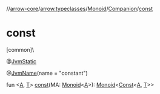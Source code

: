 //[arrow-core](../../../../index.md)/[arrow.typeclasses](../../index.md)/[Monoid](../index.md)/[Companion](index.md)/[const](const.md)

# const

[common]\

@[JvmStatic](https://kotlinlang.org/api/latest/jvm/stdlib/kotlin.jvm/-jvm-static/index.html)

@[JvmName](https://kotlinlang.org/api/latest/jvm/stdlib/kotlin.jvm/-jvm-name/index.html)(name = "constant")

fun &lt;[A](const.md), [T](const.md)&gt; [const](const.md)(MA: [Monoid](../index.md)&lt;[A](const.md)&gt;): [Monoid](../index.md)&lt;[Const](../../../arrow.core/-const/index.md)&lt;[A](const.md), [T](const.md)&gt;&gt;
